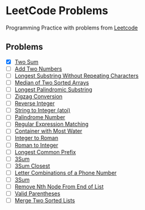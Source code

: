 # LeetCode Problems
Programming Practice with problems from [Leetcode](https://leetcode.com)

## Problems
- [x] [Two Sum](https://leetcode.com/problems/two-sum/)
- [ ] [Add Two Numbers](https://leetcode.com/problems/add-two-numbers/)
- [ ] [Longest Substring Without Repeating Characters](https://leetcode.com/problems/longest-substring-without-repeating-characters/)
- [ ] [Median of Two Sorted Arrays](https://leetcode.com/problems/median-of-two-sorted-arrays/)
- [ ] [Longest Palindromic Substring](https://leetcode.com/problems/longest-palindromic-substring/)
- [ ] [Zigzag Conversion](https://leetcode.com/problems/zigzag-conversion/)
- [ ] [Reverse Integer](https://leetcode.com/problems/reverse-integer/)
- [ ] [String to Integer (atoi)](https://leetcode.com/problems/string-to-integer-atoi/)
- [ ] [Palindrome Number](https://leetcode.com/problems/palindrome-number/)
- [ ] [Regular Expression Matching](https://leetcode.com/problems/regular-expression-matching/)
- [ ] [Container with Most Water](https://leetcode.com/problems/container-with-most-water/)
- [ ] [Integer to Roman](https://leetcode.com/problems/integer-to-roman/)
- [ ] [Roman to Integer](https://leetcode.com/problems/roman-to-integer/)
- [ ] [Longest Common Prefix](https://leetcode.com/problems/longest-common-prefix/)
- [ ] [3Sum](https://leetcode.com/problems/3sum/)
- [ ] [3Sum Closest](https://leetcode.com/problems/3sum-closest/)
- [ ] [Letter Combinations of a Phone Number](https://leetcode.com/problems/letter-combinations-of-a-phone-number/)
- [ ] [3Sum](https://leetcode.com/problems/4sum/)
- [ ] [Remove Nth Node From End of List](https://leetcode.com/problems/remove-nth-node-from-end-of-list/)
- [ ] [Valid Parentheses](https://leetcode.com/problems/valid-parentheses/)
- [ ] [Merge Two Sorted Lists](https://leetcode.com/problems/merge-two-sorted-lists/)
